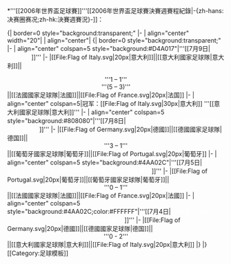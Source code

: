 *'''[[2006年世界盃足球賽]]'''[[2006年世界盃足球賽決賽週賽程紀錄|-{zh-hans:决赛圈赛况;zh-hk:決賽週賽況}-]]：

{| border=0 style="background:transparent;"
|-
| align="center" width="20"|
| align="center"|
{| border=0 style="background:transparent;"
|-
| align="center" colspan=5 style="background:#D4A017"|'''[[7月9日|<span style="color:white;">7月9日：决赛</span>]]'''
|-
|[[File:Flag of Italy.svg|20px|意大利]]||[[意大利國家足球隊|意大利]]|| <div style="text-align:center;">'''1 – 1'''<br />'''(5 – 3)'''</div> ||[[法國國家足球隊|法國]]||[[File:Flag of France.svg|20px|法国]]
|-
| align="center" colspan=5|冠军：[[File:Flag of Italy.svg|30px|意大利]] '''[[意大利國家足球隊|意大利]]'''
|-
| align="center" colspan=5 style="background:#808080"|'''[[7月8日|<span style="color:white;">7月8日：-{zh-hans:三四名决赛;zh-hk:季軍戰}-</span>]]'''
|-
|[[File:Flag of Germany.svg|20px|德國]]||[[德國國家足球隊|德国]]|| <div style="text-align:center;">'''3 – 1'''</div> ||[[葡萄牙國家足球隊|葡萄牙]]||[[File:Flag of Portugal.svg|20px|葡萄牙]]
|-
| align="center" colspan=5 style="background:#4AA02C"|'''[[7月5日|<span style="color:white;">7月5日：-{zh-hans:半决赛;zh-hk:準決賽;zh-tw:四強賽;}-</span>]]'''
|-
|[[File:Flag of Portugal.svg|20px|葡萄牙]]||[[葡萄牙國家足球隊|葡萄牙]]|| <div style="text-align:center;">'''0 – 1'''</div> ||[[法國國家足球隊|法國]]||[[File:Flag of France.svg|20px|法國]]
|-
| align="center" colspan=5 style="background:#4AA02C;color:#FFFFFF"|'''[[7月4日|<span style="color:white;">7月4日：-{zh-hans:半决赛;zh-hk:準決賽;zh-tw:四強賽;}-</span>]]'''
|-
|[[File:Flag of Germany.svg|20px|德國]]||[[德國國家足球隊|德国]]|| <div style="text-align:center;">'''0 - 2'''</div> ||[[意大利國家足球隊|意大利]]||[[File:Flag of Italy.svg|20px|意大利]]
|}
|}<noinclude>[[Category:足球模板]]</noinclude>